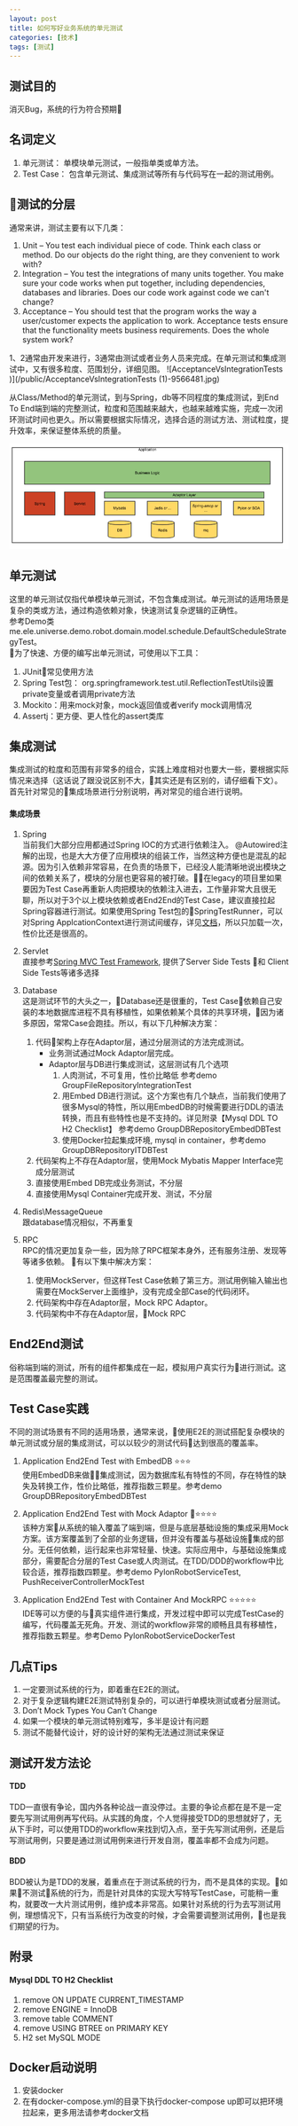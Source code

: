 ```yaml
---
layout: post
title: 如何写好业务系统的单元测试
categories: [技术]
tags: [测试]
---
```


## 测试目的
消灭Bug，系统的行为符合预期

## 名词定义
1. 单元测试： 单模块单元测试，一般指单类或单方法。
2. Test Case： 包含单元测试、集成测试等所有与代码写在一起的测试用例。

## 测试的分层

通常来讲，测试主要有以下几类：
1. Unit – You test each individual piece of code. Think each class or method. Do our objects do the right thing, are they convenient to work with?
2. Integration – You test the integrations of many units together. You make sure your code works when put together, including dependencies, databases and libraries. Does our code work against code we can't change?
3. Acceptance – You should test that the program works the way a user/customer expects the application to work. Acceptance tests ensure that the functionality meets business requirements. Does the whole system work?

1、2通常由开发来进行，3通常由测试或者业务人员来完成。在单元测试和集成测试中，又有很多粒度、范围划分，详细见图。
![AcceptanceVsIntegrationTests )](/public/AcceptanceVsIntegrationTests (1)-9566481.jpg)

从Class/Method的单元测试，到与Spring，db等不同程度的集成测试，到End To End端到端的完整测试，粒度和范围越来越大，也越来越难实施，完成一次闭环测试时间也更久。所以需要根据实际情况，选择合适的测试方法、测试粒度，提升效率，来保证整体系统的质量。

![](/public/ut.png)

## 单元测试
这里的单元测试仅指代单模块单元测试，不包含集成测试。单元测试的适用场景是复杂的类或方法，通过构造依赖对象，快速测试复杂逻辑的正确性。  
参考Demo类me.ele.universe.demo.robot.domain.model.schedule.DefaultScheduleStrategyTest。  
为了快速、方便的编写出单元测试，可使用以下工具：  

1. JUnit常见使用方法
1. Spring Test包： org.springframework.test.util.ReflectionTestUtils设置private变量或者调用private方法
2. Mockito：用来mock对象，mock返回值或者verify mock调用情况
3. Assertj：更方便、更人性化的assert类库

## 集成测试
集成测试的粒度和范围有非常多的组合，实践上难度相对也要大一些，要根据实际情况来选择（这话说了跟没说区别不大，其实还是有区别的，请仔细看下文）。首先针对常见的集成场景进行分别说明，再对常见的组合进行说明。

#### 集成场景
1. Spring  
当前我们大部分应用都通过Spring IOC的方式进行依赖注入。 @Autowired注解的出现，也是大大方便了应用模块的组装工作，当然这种方便也是混乱的起源。因为引入依赖非常容易，在负责的场景下，已经没人能清晰地说出模块之间的依赖关系了，模块的分层也更容易的被打破。在legacy的项目里如果要因为Test Case再重新人肉把模块的依赖注入进去，工作量非常大且很无聊，所以对于3个以上模块依赖或者End2End的Test Case，建议直接拉起Spring容器进行测试。如果使用Spring Test包的SpringTestRunner，可以对Spring ApplcationContext进行测试间缓存，详见[文档](https://docs.spring.io/spring/docs/4.2.4.RELEASE/spring-framework-reference/htmlsingle/#testcontext-ctx-management-caching)，所以只加载一次，性价比还是很高的。

2. Servlet  
直接参考[Spring MVC Test Framework](https://docs.spring.io/spring/docs/4.2.4.RELEASE/spring-framework-reference/htmlsingle/#testcontext-ctx-management-caching), 提供了Server Side Tests 和 Client Side Tests等诸多选择

3. Database  
这是测试环节的大头之一，Database还是很重的，Test Case依赖自己安装的本地数据库进程不具有移植性，如果依赖某个具体的共享环境，因为诸多原因，常常Case会跑挂。所以，有以下几种解决方案：  
    1. 代码架构上存在Adaptor层，通过分层测试的方法完成测试。
        * 业务测试通过Mock Adaptor层完成。 
        * Adaptor层与DB进行集成测试，这层测试有几个选项  
            1. 人肉测试，不可复用，性价比略低 参考demo GroupFileRepositoryIntegrationTest
            2. 用Embed DB进行测试。这个方案也有几个缺点，当前我们使用了很多Mysql的特性，所以用EmbedDB的时候需要进行DDL的语法转换，而且有些特性也是不支持的。详见附录【Mysql DDL TO H2 Checklist】 参考demo GroupDBRepositoryEmbedDBTest
            3. 使用Docker拉起集成环境, mysql in container，参考demo GroupDBRepositoryITDBTest
    2. 代码架构上不存在Adaptor层，使用Mock Mybatis Mapper Interface完成分层测试
    3. 直接使用Embed DB完成业务测试，不分层
    4. 直接使用Mysql Container完成开发、测试，不分层

4. Redis\MessageQueue  
跟database情况相似，不再重复

5. RPC  
RPC的情况更加复杂一些，因为除了RPC框架本身外，还有服务注册、发现等等诸多依赖。 有以下集中解决方案：  
    1. 使用MockServer，但这样Test Case依赖了第三方。测试用例输入输出也需要在MockServer上面维护，没有完成全部Case的代码闭环。
    2. 代码架构中存在Adaptor层，Mock RPC Adaptor。
    3. 代码架构中不存在Adaptor层，Mock RPC

## End2End测试
俗称端到端的测试，所有的组件都集成在一起，模拟用户真实行为进行测试。这是范围覆盖最完整的测试。


## Test Case实践

不同的测试场景有不同的适用场景，通常来说，使用E2E的测试搭配复杂模块的单元测试或分层的集成测试，可以以较少的测试代码达到很高的覆盖率。  

1. Application End2End Test with EmbedDB ⭐⭐⭐   
使用EmbedDB来做集成测试，因为数据库私有特性的不同，存在特性的缺失及转换工作，性价比略低，推荐指数三颗星。参考demo GroupDBRepositoryEmbedDBTest

1. Application End2End Test with Mock Adaptor   ⭐⭐⭐⭐  
该种方案从系统的输入覆盖了端到端，但是与底层基础设施的集成采用Mock方案。该方案覆盖到了全部的业务逻辑，但并没有覆盖与基础设施集成的部分。无任何依赖，运行起来也非常轻量、快速。实际应用中，与基础设施集成部分，需要配合分层的Test Case或人肉测试。在TDD/DDD的workflow中比较合适，推荐指数四颗星。参考demo PylonRobotServiceTest, PushReceiverControllerMockTest


3. Application End2End Test with Container And MockRPC ⭐⭐⭐⭐⭐  
IDE等可以方便的与真实组件进行集成，开发过程中即可以完成TestCase的编写，代码覆盖无死角。开发、测试的workflow非常的顺畅且具有移植性，推荐指数五颗星。参考Demo PylonRobotServiceDockerTest

## 几点Tips
1. 一定要测试系统的行为，即着重在E2E的测试。
2. 对于复杂逻辑构建E2E测试特别复杂的，可以进行单模块测试或者分层测试。
3. Don’t Mock Types You Can’t Change
4. 如果一个模块的单元测试特别难写，多半是设计有问题
5. 测试不能替代设计，好的设计好的架构无法通过测试来保证

## 测试开发方法论
#### TDD
TDD一直很有争论，国内外各种论战一直没停过。主要的争论点都在是不是一定要先写测试用例再写代码。从实践的角度，个人觉得接受TDD的思想就好了，无从下手时，可以使用TDD的workflow来找到切入点，至于先写测试用例，还是后写测试用例，只要是通过测试用例来进行开发自测，覆盖率都不会成为问题。

#### BDD
BDD被认为是TDD的发展，着重点在于测试系统的行为，而不是具体的实现。如果不测试系统的行为，而是针对具体的实现大写特写TestCase，可能稍一重构，就要改一大片测试用例，维护成本非常高。如果针对系统的行为去写测试用例，理想情况下，只有当系统行为改变的时候，才会需要调整测试用例，也是我们期望的行为。

## 附录

#### Mysql DDL TO H2 Checklist
1. remove ON UPDATE CURRENT_TIMESTAMP
2. remove ENGINE = InnoDB
3. remove table COMMENT
4. remove USING BTREE on PRIMARY KEY
5. H2 set MySQL MODE

## Docker启动说明
1. 安装docker
2. 在有docker-compose.yml的目录下执行docker-compose up即可以把环境拉起来，更多用法请参考docker文档